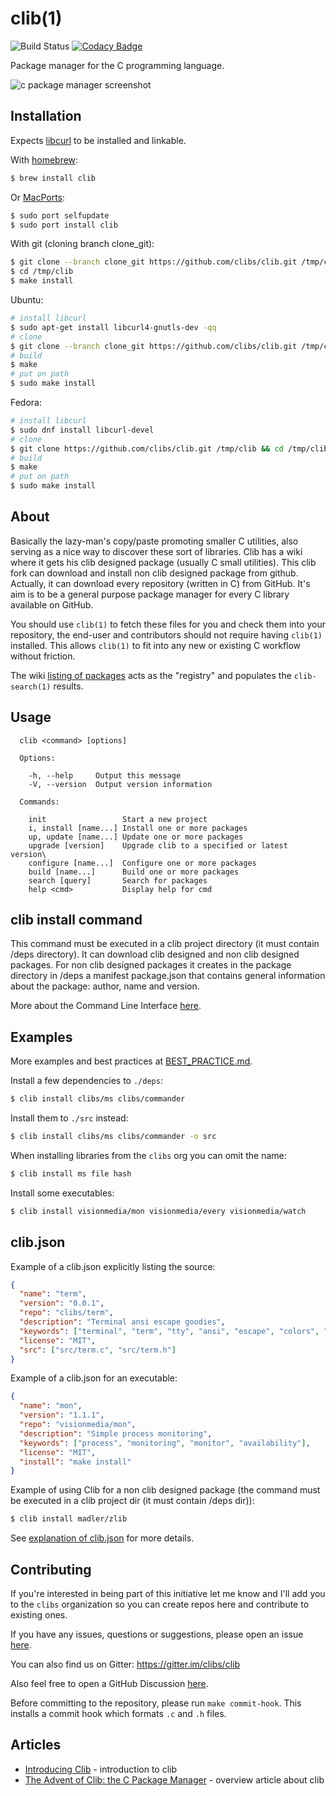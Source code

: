 # clib(1)

  ![Build Status](https://github.com/clibs/clib/actions/workflows/tests.yml/badge.svg)
  [![Codacy Badge](https://app.codacy.com/project/badge/Grade/a196ec36c31349e18b6e4036eab1d02c)](https://www.codacy.com/gh/clibs/clib?utm_source=github.com&amp;utm_medium=referral&amp;utm_content=clibs/clib&amp;utm_campaign=Badge_Grade)

  Package manager for the C programming language.

  ![c package manager screenshot](https://i.cloudup.com/GwqOU2hh9Y.png)

## Installation

  Expects [libcurl](http://curl.haxx.se/libcurl/) to be installed and linkable.

  With [homebrew](https://github.com/Homebrew/homebrew):

```sh
$ brew install clib
```

  Or [MacPorts](https://www.macports.org):

```sh
$ sudo port selfupdate
$ sudo port install clib
```

  With git (cloning branch clone_git):

```sh
$ git clone --branch clone_git https://github.com/clibs/clib.git /tmp/clib
$ cd /tmp/clib
$ make install
```

  Ubuntu:

```sh
# install libcurl
$ sudo apt-get install libcurl4-gnutls-dev -qq
# clone
$ git clone --branch clone_git https://github.com/clibs/clib.git /tmp/clib && cd /tmp/clib
# build
$ make
# put on path
$ sudo make install
```

  Fedora:

```sh
# install libcurl
$ sudo dnf install libcurl-devel
# clone
$ git clone https://github.com/clibs/clib.git /tmp/clib && cd /tmp/clib
# build
$ make
# put on path
$ sudo make install
```


## About

  Basically the lazy-man's copy/paste promoting smaller C utilities, also
  serving as a nice way to discover these sort of libraries. Clib has a wiki where it gets his clib designed package (usually C small utilities). This clib fork can download and install non clib designed package from github. Actually, it can download every repository (written in C) from GitHub. It's aim is to be a general purpose package manager for every C library available on GitHub.

  You should use `clib(1)` to fetch these files for you and check them into your repository, the end-user and contributors should not require having `clib(1)` installed. This allows `clib(1)` to fit into any new or existing C workflow without friction.

  The wiki [listing of packages](https://github.com/clibs/clib/wiki/Packages) acts as the "registry" and populates the `clib-search(1)` results.

## Usage

```
  clib <command> [options]

  Options:

    -h, --help     Output this message
    -V, --version  Output version information

  Commands:

    init                 Start a new project
    i, install [name...] Install one or more packages
    up, update [name...] Update one or more packages
    upgrade [version]    Upgrade clib to a specified or latest version\
    configure [name...]  Configure one or more packages
    build [name...]      Build one or more packages
    search [query]       Search for packages
    help <cmd>           Display help for cmd
```

## clib install command
 
 This command must be executed in a clib project directory (it must contain /deps directory).
 It can download clib designed and non clib designed packages. 
 For non clib designed packages it creates in the package directory in /deps a manifest package.json
 that contains general information about the package: author, name and version.

More about the Command Line Interface [here](https://github.com/clibs/clib/wiki/Command-Line-Interface).

## Examples

 More examples and best practices at [BEST_PRACTICE.md](https://github.com/clibs/clib/blob/master/BEST_PRACTICE.md).

 Install a few dependencies to `./deps`:

```sh
$ clib install clibs/ms clibs/commander
```

 Install them to `./src` instead:

```sh
$ clib install clibs/ms clibs/commander -o src
```

 When installing libraries from the `clibs` org you can omit the name:

```sh
$ clib install ms file hash
```

 Install some executables:

```sh
$ clib install visionmedia/mon visionmedia/every visionmedia/watch
```

## clib.json

 Example of a clib.json explicitly listing the source:

```json
{
  "name": "term",
  "version": "0.0.1",
  "repo": "clibs/term",
  "description": "Terminal ansi escape goodies",
  "keywords": ["terminal", "term", "tty", "ansi", "escape", "colors", "console"],
  "license": "MIT",
  "src": ["src/term.c", "src/term.h"]
}
```

 Example of a clib.json for an executable:

```json
{
  "name": "mon",
  "version": "1.1.1",
  "repo": "visionmedia/mon",
  "description": "Simple process monitoring",
  "keywords": ["process", "monitoring", "monitor", "availability"],
  "license": "MIT",
  "install": "make install"
}
```

 Example of using Clib for a non clib designed package
 (the command must be executed in a clib project dir (it must contain /deps dir)):

```sh
$ clib install madler/zlib
```

 See [explanation of clib.json](https://github.com/clibs/clib/wiki/Explanation-of-clib.json) for more details.

## Contributing

 If you're interested in being part of this initiative let me know and I'll add you to the `clibs` organization so you can create repos here and contribute to existing ones.
 
 If you have any issues, questions or suggestions, please open an issue [here](https://github.com/clibs/clib/issues). 
 
 You can also find us on Gitter: https://gitter.im/clibs/clib
 
 Also feel free to open a GitHub Discussion [here](https://github.com/clibs/clib/discussions).

 Before committing to the repository, please run `make commit-hook`. This installs a commit hook which formats `.c` and `.h` files.

## Articles

  - [Introducing Clib](https://medium.com/code-adventures/b32e6e769cb3) - introduction to clib
  - [The Advent of Clib: the C Package Manager](https://web.archive.org/web/20200128184218/http://blog.ashworth.in/2014/10/19/the-advent-of-clib-the-c-package-manager.html) - overview article about clib

